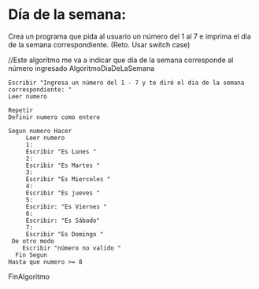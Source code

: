  # Día de la semana: 
 Crea un programa que pida al usuario un número del 1 al 7 e imprima el día de la semana correspondiente. (Reto. Usar switch case)

 //Este algoritmo me va a indicar que día de la semana corresponde al número ingresado
AlgoritmoDiaDeLaSemana

    Escribir "Ingresa un número del 1 - 7 y te diré el dia de la semana correspondiente: "
    Leer numero

    Repetir
    Definir numero como entero

    Segun numero Hacer
         Leer numero
         1:
         Escribir "Es Lunes "
         2:
         Escribir "Es Martes "
         3:
         Escribir "Es Miercoles "
         4:
         Escribir "Es jueves "
         5:
         Escribir: "Es Viernes "
         6:
         Escribir: "Es Sábado"
         7:
         Escribir "Es Domingo "
     De otro modo
        Escribir "número no valido "    
      Fin Segun
    Hasta que numero >= 8

FinAlgoritmo
